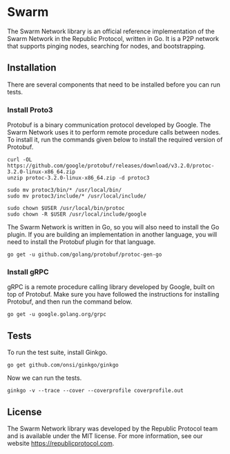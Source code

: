# Swarm

The Swarm Network library is an official reference implementation of the Swarm Network in the Republic Protocol, written in Go. It is a P2P network that supports pinging nodes, searching for nodes, and bootstrapping.

## Installation

There are several components that need to be installed before you can run tests.

### Install Proto3

Protobuf is a binary communication protocol developed by Google. The Swarm Network uses it to perform remote procedure calls between nodes. To install it, run the commands given below to install the required version of Protobuf.

```
curl -OL https://github.com/google/protobuf/releases/download/v3.2.0/protoc-3.2.0-linux-x86_64.zip
unzip protoc-3.2.0-linux-x86_64.zip -d protoc3

sudo mv protoc3/bin/* /usr/local/bin/
sudo mv protoc3/include/* /usr/local/include/

sudo chown $USER /usr/local/bin/protoc
sudo chown -R $USER /usr/local/include/google
```

The Swarm Network is written in Go, so you will also need to install the Go plugin. If you are building an implementation in another language, you will need to install the Protobuf plugin for that language.

```
go get -u github.com/golang/protobuf/protoc-gen-go
```

### Install gRPC

gRPC is a remote procedure calling library developed by Google, built on top of Protobuf. Make sure you have followed the instructions for installing Protobuf, and then run the command below.

```
go get -u google.golang.org/grpc
```

## Tests

To run the test suite, install Ginkgo.

```
go get github.com/onsi/ginkgo/ginkgo
```

Now we can run the tests.

```
ginkgo -v --trace --cover --coverprofile coverprofile.out
```

## License

The Swarm Network library was developed by the Republic Protocol team and is available under the MIT license. For more information, see our website https://republicprotocol.com.